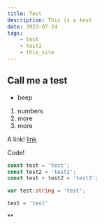 ```yaml
---
title: Test
description: This is a test
date: 2023-07-24
tags:
    - test
    - test2
    - this_site
---
```


## Call me a test

- beep

1. numbers
2. more
3. more


A link! [link](http://google.com)

Code!

```javascript:test.js
const test = 'test';
const test2 = 'test2';
const test + test2 = 'test3';
```


```typescript:TSturn.ts
var test:string = 'test';
```

```python:snake.py
test = 'test'
```
**